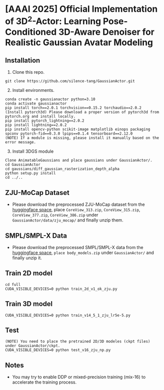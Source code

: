 # [AAAI 2025] Official Implementation of 3D$^2$-Actor: Learning Pose-Conditioned 3D-Aware Denoiser for Realistic Gaussian Avatar Modeling

## Installation
1. Clone this repo.
```
git clone https://github.com/silence-tang/GaussianActor.git
```
2. Install environments.
```
conda create -n gaussianactor python=3.10
conda activate gaussianactor
pip install torch==2.0.1 torchvision==0.15.2 torchaudio==2.0.2
(Install pytorch3d) Please download a proper version of pytorch3d from pytorch.org and install locally.
pip install pytorch_lightning==2.0.2
pip install lightning==2.0.2
pip install opencv-python scikit-image matplotlib einops packaging spconv pytorch-fid==0.3.0 lpips==0.1.4 tensorboard==2.12.0
(NOTE) If a module is missing, please install it manually based on the error message.
```
3. Install 3DGS module
```
Clone AnimatableGaussians and place gaussians under GaussianActor/.
cd GaussianActor
cd gaussians/diff_gaussian_rasterization_depth_alpha
python setup.py install
cd ../..
```

## ZJU-MoCap Dataset

- Please download the preprocessed ZJU-MoCap dataset from the [huggingface space](https://huggingface.co/datasets/PolarisT/zjumocap/tree/main), place `CoreView_313.zip`, `CoreView_315.zip`, `CoreView_377.zip`, `CoreView_386.zip` under `GaussianActor/data/zju_mocap/` and finally unzip them.

## SMPL/SMPL-X Data

- Please download the preprocessed SMPL/SMPL-X data from the [huggingface space](https://huggingface.co/datasets/PolarisT/zjumocap/tree/main), `place body_models.zip` under `GaussianActor/` and finally unzip it.

## Train 2D model
```
cd full
CUDA_VISIBLE_DEVICES=0 python train_2d_v1_ok_zju.py
```

## Train 3D model
```
CUDA_VISIBLE_DEVICES=0 python train_v14_5_1_zju_lr5e-5.py
```

## Test
```
(NOTE) You need to place the pretrained 2D/3D modeles (ckpt files) under GaussianActor/ckpt.
CUDA_VISIBLE_DEVICES=0 python test_v16_zju_np.py
```

## Notes
- You may try to enable DDP or mixed-precision training (mix-16) to accelerate the training process.


